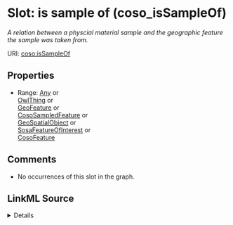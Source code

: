

# Slot: is sample of (coso_isSampleOf)


_A relation between a physcial material sample and the geographic feature the sample was taken from._







URI: [coso:isSampleOf](http://w3id.org/coso/v1/contaminoso#isSampleOf)



<!-- no inheritance hierarchy -->








## Properties

* Range: [Any](../classes/Any.md)&nbsp;or&nbsp;<br />[OwlThing](../classes/OwlThing.md)&nbsp;or&nbsp;<br />[GeoFeature](../classes/GeoFeature.md)&nbsp;or&nbsp;<br />[CosoSampledFeature](../classes/CosoSampledFeature.md)&nbsp;or&nbsp;<br />[GeoSpatialObject](../classes/GeoSpatialObject.md)&nbsp;or&nbsp;<br />[SosaFeatureOfInterest](../classes/SosaFeatureOfInterest.md)&nbsp;or&nbsp;<br />[CosoFeature](../classes/CosoFeature.md)





## Comments

* No occurrences of this slot in the graph.



## LinkML Source

<details>

```yaml
name: coso_isSampleOf
description: A relation between a physcial material sample and the geographic feature
  the sample was taken from.
title: is sample of
comments:
- No occurrences of this slot in the graph.
from_schema: sawgraph-kg
rank: 1000
slot_uri: coso:isSampleOf
alias: coso_isSampleOf
subproperty_of: sosa_isSampleOf
union_of:
- '{''domain'': ''sosa_Sample''}'
- '{''domain'': ''owl_Thing''}'
- '{''domain'': ''coso_MaterialSample''}'
range: Any
any_of:
- range: owl_Thing
- range: geo_Feature
- range: coso_SampledFeature
- range: geo_SpatialObject
- range: sosa_FeatureOfInterest
- range: coso_Feature

```
</details>